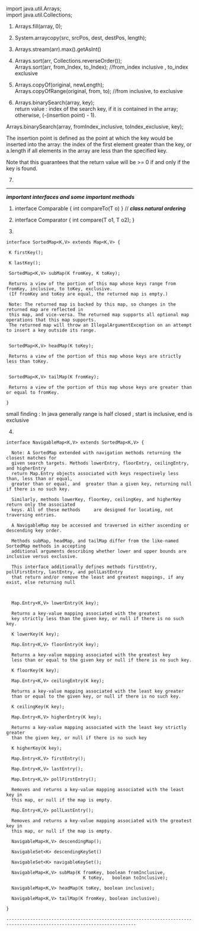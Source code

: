import java.util.Arrays; \
import java.util.Collections; 


1) Arrays.fill(array, 0); 

2) System.arraycopy(src, srcPos, dest, destPos, length);

3) Arrays.stream(arr).max().getAsInt()

4) Arrays.sort(arr, Collections.reverseOrder()); \
Arrays.sort(arr, from_Index, to_Index); //from_index inclusive , to_index exclusive

5) Arrays.copyOf(original, newLength); \
  Arrays.copyOfRange(original, from, to);   //from inclusive, to exclusive

6)  Arrays.binarySearch(array, key); \
return value : index of the search key, if it is contained in the array; otherwise, (-(insertion point) - 1). 

Arrays.binarySearch(array, fromIndex_inclusive, toIndex_exclusive, key);

The insertion point is defined as the point at which the key would be inserted into the array: the index of the first element greater than the key, or a.length if all elements in the array are less than the specified key. 

Note that this guarantees that the return value will be >= 0 if and only if the key is found.

7) 



----------------------------------------------------------------------------------------------------------------------
***important interfaces and some important methods***


1) interface Comparable<T> { int compareTo(T o) }                // ***class natural ordering***

2) interface Comparator<T> { int compare(T o1, T o2); }

3) 
```
interface SortedMap<K,V> extends Map<K,V> { 
  
 K firstKey(); 
 
 K lastKey(); 

 SortedMap<K,V> subMap(K fromKey, K toKey); 
 
 Returns a view of the portion of this map whose keys range from fromKey, inclusive, to toKey, exclusive. 
 (If fromKey and toKey are equal, the returned map is empty.) 
 
 Note: The returned map is backed by this map, so changes in the returned map are reflected in 
 this map, and vice-versa. The returned map supports all optional map operations that this map supports.
 The returned map will throw an IllegalArgumentException on an attempt to insert a key outside its range.
 
 
 SortedMap<K,V> headMap(K toKey);
 
 Returns a view of the portion of this map whose keys are strictly less than toKey.
 
 
 SortedMap<K,V> tailMap(K fromKey);
 
 Returns a view of the portion of this map whose keys are greater than or equal to fromKey.
 
}
```
small finding : In java generally range is half closed , start is inclusive, end is exclusive

4) 
```
interface NavigableMap<K,V> extends SortedMap<K,V> {

  Note: A SortedMap extended with navigation methods returning the closest matches for 
  given search targets. Methods lowerEntry, floorEntry, ceilingEntry, and higherEntry 
  return Map.Entry objects associated with keys respectively less than, less than or equal, 
  greater than or equal, and  greater than a given key, returning null if there is no such key. 
  
  Similarly, methods lowerKey, floorKey, ceilingKey, and higherKey  return only the associated 
  keys. All of these methods     are designed for locating, not traversing entries.

  A NavigableMap may be accessed and traversed in either ascending or descending key order. 

  Methods subMap, headMap, and tailMap differ from the like-named SortedMap methods in accepting 
  additional arguments describing whether lower and upper bounds are inclusive versus exclusive. 
  
  This interface additionally defines methods firstEntry, pollFirstEntry, lastEntry, and pollLastEntry 
  that return and/or remove the least and greatest mappings, if any exist, else returning null
  
  
  
  Map.Entry<K,V> lowerEntry(K key);
  
  Returns a key-value mapping associated with the greatest 
  key strictly less than the given key, or null if there is no such key.
  
  K lowerKey(K key);
  
  Map.Entry<K,V> floorEntry(K key);
  
  Returns a key-value mapping associated with the greatest key
  less than or equal to the given key or null if there is no such key.
  
  K floorKey(K key);
  
  Map.Entry<K,V> ceilingEntry(K key);
  
  Returns a key-value mapping associated with the least key greater 
  than or equal to the given key, or null if there is no such key.
  
  K ceilingKey(K key);
  
  Map.Entry<K,V> higherEntry(K key);
  
  Returns a key-value mapping associated with the least key strictly greater
  than the given key, or null if there is no such key
  
  K higherKey(K key);
  
  Map.Entry<K,V> firstEntry();
  
  Map.Entry<K,V> lastEntry();
  
  Map.Entry<K,V> pollFirstEntry();
  
  Removes and returns a key-value mapping associated with the least key in 
  this map, or null if the map is empty.
  
  Map.Entry<K,V> pollLastEntry();
  
  Removes and returns a key-value mapping associated with the greatest key in 
  this map, or null if the map is empty.
  
  NavigableMap<K,V> descendingMap();
  
  NavigableSet<K> descendingKeySet()
  
  NavigableSet<K> navigableKeySet();
  
  NavigableMap<K,V> subMap(K fromKey, boolean fromInclusive,
                             K toKey,   boolean toInclusive);
  
  NavigableMap<K,V> headMap(K toKey, boolean inclusive);
  
  NavigableMap<K,V> tailMap(K fromKey, boolean inclusive);
  
}

-----------------------------------------------------------------------------------------------------------------------
  


